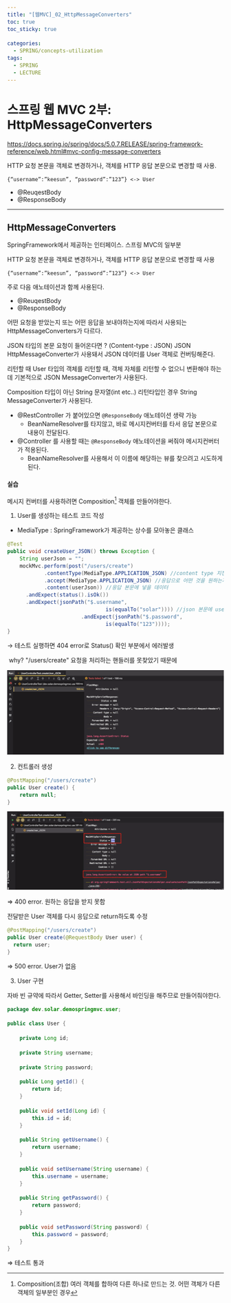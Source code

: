 ```yaml
---
title: "[웹MVC]_02_HttpMessageConverters"
toc: true
toc_sticky: true

categories:
  - SPRING/concepts-utilization
tags:
  - SPRING
  - LECTURE
---
```


# 스프링 웹 MVC 2부: HttpMessageConverters

https://docs.spring.io/spring/docs/5.0.7.RELEASE/spring-framework-reference/web.html#mvc-config-message-converters

HTTP 요청 본문을 객체로 변경하거나, 객체를 HTTP 응답 본문으로 변경할 때 사용.

```
{“username”:”keesun”, “password”:”123”} <-> User
```

* @ReuqestBody
* @ResponseBody

---

## HttpMessageConverters

SpringFramework에서 제공하는 인터페이스. 스프링 MVC의 일부분

HTTP 요청 본문을 객체로 변경하거나, 객체를 HTTP 응답 본문으로 변경할 때 사용

```
{“username”:”keesun”, “password”:”123”} <-> User
```

주로 다음 애노테이션과 함께 사용된다.

* @ReuqestBody
* @ResponseBody



 어떤 요청을 받았는지 또는 어떤 응답을 보내야하는지에 따라서 사용되는 HttpMessageConverters가 다르다.

JSON 타입의 본문 요청이 들어온다면 ? (Content-type : JSON) JSON HttpMessageConverter가 사용돼서 JSON 데이터를 User 객체로 컨버팅해준다.

리턴할 때 User 타입의 객체를 리턴할 때, 객체 자체를 리턴할 수 없으니 변환해야 하는데 기본적으로 JSON MessageConverter가 사용된다.

Composition 타입이 아닌 String 문자열(int etc..) 리턴타입인 경우 String MessageConverter가 사용된다.

* @RestController 가 붙어있으면 `@ResponseBody` 애노테이션 생략 가능
  * BeanNameResolver를 타지않고, 바로 메시지컨버터를 타서 응답 본문으로 내용이 전달된다.
* @Controller 를 사용할 때는 `@ResponseBody` 애노테이션을 써줘야 메시지컨버터가 적용된다.
  * BeanNameResolver를 사용해서 이 이름에 해당하는 뷰를 찾으려고 시도하게된다.



#### 실습

메시지 컨버터를 사용하려면 Composition[^1] 객체를 만들어야한다.

1. User를 생성하는 테스트 코드 작성



* MediaType : SpringFramework가 제공하는 상수를 모아놓은 클래스

```java
@Test
public void createUser_JSON() throws Exception {
    String userJson = "";
    mockMvc.perform(post("/users/create")
            .contentType(MediaType.APPLICATION_JSON) //content type 지정 → JSON 타입
            .accept(MediaType.APPLICATION_JSON) //응답으로 어떤 것을 원하는지 지정 → JSON 타입
            .content(userJson)) //응답 본문에 넣을 데이터
      .andExpect(status().isOk())
      .andExpect(jsonPath("$.username",
                                is(equalTo("solar")))) //json 본문에 username키에 solar값 확인
                        .andExpect(jsonPath("$.password",
                                is(equalTo("123"))));
}
```

→ 테스트 실행하면 404 error로 Status() 확인 부분에서 에러발생

​	why? "/users/create" 요청을 처리하는 핸들러를 못찾았기 때문에

![image-20201229220704812](/assets/images/SPRING/concepts-utilization/image-20201229220704812.png)



2. 컨트롤러 생성

```java
@PostMapping("/users/create")
public User create() {
    return null;
}
```

![image-20201229220825521](/assets/images/SPRING/concepts-utilization/image-20201229220825521.png)

⇒ 400 error. 원하는 응답을 받지 못함



전달받은 User 객체를 다시 응답으로 return하도록 수정

```java
@PostMapping("/users/create")
public User create(@RequestBody User user) {
  return user;
}
```

⇒ 500 error. User가 없음



3. User 구현

자바 빈 규약에 따라서 Getter, Setter를 사용해서 바인딩을 해주므로 만들어줘야한다.

```java
package dev.solar.demospringmvc.user;

public class User {

    private Long id;

    private String username;

    private String password;

    public Long getId() {
        return id;
    }

    public void setId(Long id) {
        this.id = id;
    }

    public String getUsername() {
        return username;
    }

    public void setUsername(String username) {
        this.username = username;
    }

    public String getPassword() {
        return password;
    }

    public void setPassword(String password) {
        this.password = password;
    }
}
```

⇒ 테스트 통과



[^1]: Composition(조합) 여러 객체를 합하여 다른 하나로 만드는 것. 어떤 객체가 다른 객체의 일부분인 경우
